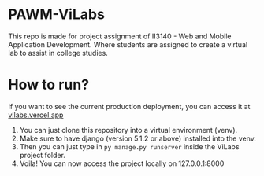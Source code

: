 # PAWM-ViLabs
This repo is made for project assignment of II3140 - Web and Mobile Application Development. Where students are assigned to create a virtual lab to assist in college studies.

# How to run?
If you want to see the current production deployment, you can access it at [vilabs.vercel.app](vilabs.vercel.app)

1. You can just clone this repository into a virtual environment (venv).
2. Make sure to have django (version 5.1.2 or above) installed into the venv.
3. Then you can just type in `py manage.py runserver` inside the ViLabs project folder.
4. Voila! You can now access the project locally on 127.0.0.1:8000